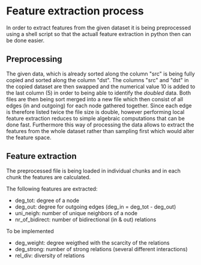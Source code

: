 # Feature extraction process

In order to extract features from the given dataset it is being preprocessed using a shell script so that the actuall feature extraction in python then can be done easier.

## Preprocessing
The given data, which is already sorted along the column "src" is being fully copied and sorted along the column "dst". The columns "src" and "dst" in the copied dataset are then swapped and the numerical value 10 is added to the last column (5) in order to being able to identify the _doubled_ data. Both files are then being sort merged into a new file which then consist of all edges (in and outgoing) for each node gathered together. Since each edge is therefore listed twice the file size is double, however performing local feature extraction reduces to simple algebraic computations that can be done fast. Furthermore this way of processing the data allows to extract the features from the whole dataset rather than sampling first which would alter the feature space.

## Feature extraction
The preprocessed file is being loaded in individual chunks and in each chunk the features are calculated.

The following features are extracted:

* deg_tot: degree of a node
* deg_out: degree for outgoing edges (deg_in = deg_tot - deg_out)
* uni_neigh: number of unique neighbors of a node
* nr_of_bidirect: number of bidirectional (in & out) relations

To be implemented
* deg_weight: degree weigthed with the scarcity of the relations
* deg_strong: number of strong relations (several different interactions)
* rel_div: diversity of relations
